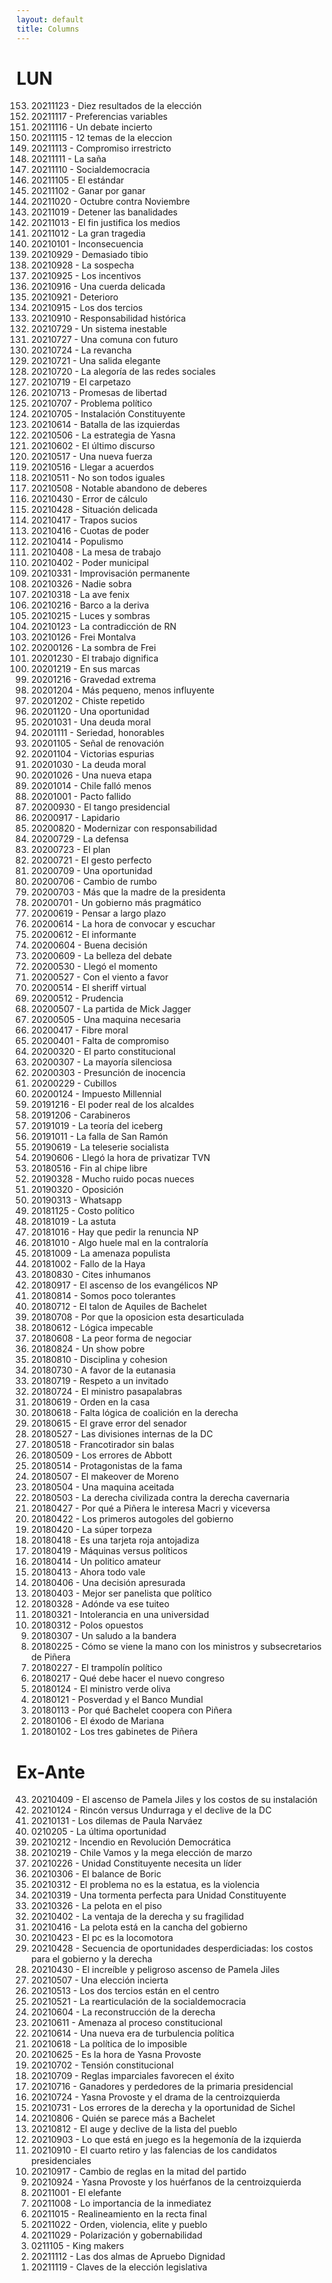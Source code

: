 ```yaml
---
layout: default
title: Columns
---
```


<h1>LUN</h1>

<ol reversed>
<li> 20211123 - Diez resultados de la elección
<li> 20211117 - Preferencias variables
<li> 20211116 - Un debate incierto
<li> 20211115 - 12 temas de la eleccion
<li> 20211113 - Compromiso irrestricto
<li> 20211111 - La saña
<li> 20211110 - Socialdemocracia
<li> 20211105 - El estándar
<li> 20211102 - Ganar por ganar
<li> 20211020 - Octubre contra Noviembre
<li> 20211019 - Detener las banalidades
<li> 20211013 - El fin justifica los medios
<li> 20211012 - La gran tragedia
<li> 20210101 - Inconsecuencia
<li> 20210929 - Demasiado tibio
<li> 20210928 - La sospecha
<li> 20210925 - Los incentivos
<li> 20210916 - Una cuerda delicada
<li> 20210921 - Deterioro
<li> 20210915 - Los dos tercios
<li> 20210910 - Responsabilidad histórica
<li> 20210729 - Un sistema inestable
<li> 20210727 - Una comuna con futuro
<li> 20210724 - La revancha
<li> 20210721 - Una salida elegante
<li> 20210720 - La alegoría de las redes sociales
<li> 20210719 - El carpetazo
<li> 20210713 - Promesas de libertad
<li> 20210707 - Problema político
<li> 20210705 - Instalación Constituyente
<li> 20210614 - Batalla de las izquierdas
<li> 20210506 - La estrategia de Yasna
<li> 20210602 - El último discurso
<li> 20210517 - Una nueva fuerza
<li> 20210516 - Llegar a acuerdos
<li> 20210511 - No son todos iguales
<li> 20210508 - Notable abandono de deberes
<li> 20210430 - Error de cálculo
<li> 20210428 - Situación delicada
<li> 20210417 - Trapos sucios
<li> 20210416 - Cuotas de poder
<li> 20210414 - Populismo
<li> 20210408 - La mesa de trabajo
<li> 20210402 - Poder municipal
<li> 20210331 - Improvisación permanente
<li> 20210326 - Nadie sobra
<li> 20210318 - La ave fenix
<li> 20210216 - Barco a la deriva
<li> 20210215 - Luces y sombras
<li> 20210123 - La contradicción de RN
<li> 20210126 - Frei Montalva
<li> 20200126 - La sombra de Frei
<li> 20201230 - El trabajo dignifica
<li> 20201219 - En sus marcas
<li> 20201216 - Gravedad extrema
<li> 20201204 - Más pequeno, menos influyente
<li> 20201202 - Chiste repetido
<li> 20201120 - Una oportunidad
<li> 20201031 - Una deuda moral
<li> 20201111 - Seriedad, honorables
<li> 20201105 - Señal de renovación
<li> 20201104 - Victorias espurias
<li> 20201030 - La deuda moral
<li> 20201026 - Una nueva etapa
<li> 20201014 - Chile falló menos
<li> 20201001 - Pacto fallido
<li> 20200930 - El tango presidencial
<li> 20200917 - Lapidario
<li> 20200820 - Modernizar con responsabilidad
<li> 20200729 - La defensa
<li> 20200723 - El plan
<li> 20200721 - El gesto perfecto
<li> 20200709 - Una oportunidad
<li> 20200706 - Cambio de rumbo
<li> 20200703 - Más que la madre de la presidenta
<li> 20200701 - Un gobierno más pragmático
<li> 20200619 - Pensar a largo plazo
<li> 20200614 - La hora de convocar y escuchar
<li> 20200612 - El informante
<li> 20200604 - Buena decisión
<li> 20200609 - La belleza del debate
<li> 20200530 - Llegó el momento
<li> 20200527 - Con el viento a favor
<li> 20200514 - El sheriff virtual
<li> 20200512 - Prudencia
<li> 20200507 - La partida de Mick Jagger
<li> 20200505 - Una maquina necesaria
<li> 20200417 - Fibre moral
<li> 20200401 - Falta de compromiso
<li> 20200320 - El parto constitucional
<li> 20200307 - La mayoría silenciosa
<li> 20200303 - Presunción de inocencia
<li> 20200229 - Cubillos
<li> 20200124 - Impuesto Millennial
<li> 20191216 - El poder real de los alcaldes
<li> 20191206 - Carabineros
<li> 20191019 - La teoría del iceberg
<li> 20191011 - La falla de San Ramón
<li> 20190619 - La teleserie socialista
<li> 20190606 - Llegó la hora de privatizar TVN
<li> 20180516 - Fin al chipe libre
<li> 20190328 - Mucho ruido pocas nueces
<li> 20190320 - Oposición
<li> 20190313 - Whatsapp
<li> 20181125 - Costo político
<li> 20181019 - La astuta
<li> 20181016 - Hay que pedir la renuncia NP
<li> 20181010 - Algo huele mal en la contraloría
<li> 20181009 - La amenaza populista
<li> 20181002 - Fallo de la Haya
<li> 20180830 - Cites inhumanos
<li> 20180917 - El ascenso de los evangélicos NP
<li> 20180814 - Somos poco tolerantes
<li> 20180712 - El talon de Aquiles de Bachelet
<li> 20180708 - Por que la oposicion esta desarticulada
<li> 20180612 - Lógica impecable
<li> 20180608 - La peor forma de negociar
<li> 20180824 - Un show pobre
<li> 20180810 - Disciplina y cohesion
<li> 20180730 - A favor de la eutanasia
<li> 20180719 - Respeto a un invitado
<li> 20180724 - El ministro pasapalabras
<li> 20180619 - Orden en la casa
<li> 20180618 - Falta lógica de coalición en la derecha
<li> 20180615 - El grave error del senador
<li> 20180527 - Las divisiones internas de la DC
<li> 20180518 - Francotirador sin balas
<li> 20180509 - Los errores de Abbott
<li> 20180514 - Protagonistas de la fama
<li> 20180507 - El makeover de Moreno
<li> 20180504 - Una maquina aceitada
<li> 20180503 - La derecha civilizada contra la derecha cavernaria
<li> 20180427 - Por qué a Piñera le interesa Macri y viceversa
<li> 20180422 - Los primeros autogoles del gobierno
<li> 20180420 - La súper torpeza
<li> 20180418 - Es una tarjeta roja antojadiza
<li> 20180419 - Máquinas versus políticos
<li> 20180414 - Un politico amateur
<li> 20180413 - Ahora todo vale
<li> 20180406 - Una decisión apresurada
<li> 20180403 - Mejor ser panelista que político
<li> 20180328 - Adónde va ese tuiteo
<li> 20180321 - Intolerancia en una universidad
<li> 20180312 - Polos opuestos
<li> 20180307 - Un saludo a la bandera
<li> 20180225 - Cómo se viene la mano con los ministros y subsecretarios de Piñera
<li> 20180227 - El trampolín político
<li> 20180217 - Qué debe hacer el nuevo congreso
<li> 20180124 - El ministro verde oliva
<li> 20180121 - Posverdad y el Banco Mundial
<li> 20180113 - Por qué Bachelet coopera con Piñera
<li> 20180106 - El éxodo de Mariana
<li> 20180102 - Los tres gabinetes de Piñera

</ol>

<h1>Ex-Ante</h1>

<ol reversed>

<li> 20210409 - El ascenso de Pamela Jiles y los costos de su instalación
<li> 20210124 - Rincón versus Undurraga y el declive de la DC
<li> 20210131 - Los dilemas de Paula Narváez
<li> 0210205 - La última oportunidad
<li> 20210212 - Incendio en Revolución Democrática
<li> 20210219 - Chile Vamos y la mega elección de marzo
<li> 20210226 - Unidad Constituyente necesita un líder
<li> 20210306 - El balance de Boric
<li> 20210312 - El problema no es la estatua, es la violencia
<li> 20210319 - Una tormenta perfecta para Unidad Constituyente
<li> 20210326 - La pelota en el piso
<li> 20210402 - La ventaja de la derecha y su fragilidad
<li> 20210416 - La pelota está en la cancha del gobierno
<li> 20210423 - El pc es la locomotora
<li> 20210428 - Secuencia de oportunidades desperdiciadas: los costos para el gobierno y la derecha
<li> 20210430 - El increíble y peligroso ascenso de Pamela Jiles
<li> 20210507 - Una elección incierta
<li> 20210513 - Los dos tercios están en el centro
<li> 20210521 - La rearticulación de la socialdemocracia
<li> 20210604 - La reconstrucción de la derecha
<li> 20210611 - Amenaza al proceso constitucional
<li> 20210614 - Una nueva era de turbulencia política
<li> 20210618 - La política de lo imposible
<li> 20210625 - Es la hora de Yasna Provoste
<li> 20210702 - Tensión constitucional
<li> 20210709 - Reglas imparciales favorecen el éxito
<li> 20210716 - Ganadores y perdedores de la primaria presidencial
<li> 20210724 - Yasna Provoste y el drama de la centroizquierda
<li> 20210731 - Los errores de la derecha y la oportunidad de Sichel
<li> 20210806 - Quién se parece más a Bachelet
<li> 20210812 - El auge y declive de la lista del pueblo
<li> 20210903 - Lo que está en juego es la hegemonía de la izquierda
<li> 20210910 - El cuarto retiro y las falencias de los candidatos presidenciales
<li> 20210917 - Cambio de reglas en la mitad del partido
<li> 20210924 - Yasna Provoste y los huérfanos de la centroizquierda
<li> 20211001 - El elefante
<li> 20211008 - Lo importancia de la inmediatez
<li> 20211015 - Realineamiento en la recta final
<li> 20211022 - Orden, violencia, elite y pueblo
<li> 20211029 - Polarización y gobernabilidad
<li> 0211105 - King makers
<li> 20211112 - Las dos almas de Apruebo Dignidad
<li> 20211119 - Claves de la elección legislativa

</ol>
